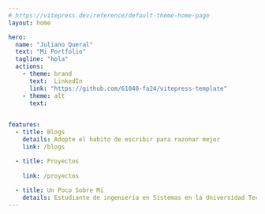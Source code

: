 ```yaml
---
# https://vitepress.dev/reference/default-theme-home-page
layout: home

hero:
  name: "Juliano Queral"
  text: "Mi Portfolio"
  tagline: "hola"
  actions:
    - theme: brand
      text:  LinkedIn 
      link: "https://github.com/61040-fa24/vitepress-template"
    - theme: alt
      text: 
      

features:
  - title: Blogs
    details: Adopte el habito de escribir para razonar mejor
    link: /blogs

  - title: Proyectos
    
    link: /proyectos
    
  - title: Un Poco Sobre Mi
    details: Estudiante de ingeniería en Sistemas en la Universidad Tecnológica Nacional
---
```

